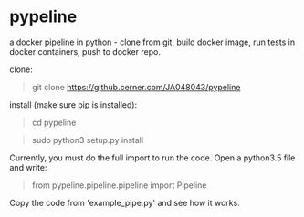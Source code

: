 # pypeline
a docker pipeline in python - clone from git, build docker image, run tests in docker containers, push to docker repo.

clone: 
>git clone https://github.cerner.com/JA048043/pypeline

install (make sure pip is installed): 
>cd pypeline

>sudo python3 setup.py install

Currently, you must do the full import to run the code. Open a python3.5 file and write:
>from pypeline.pipeline.pipeline import Pipeline

Copy the code from 'example_pipe.py' and see how it works.
                               

